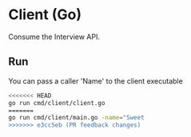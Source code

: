 # Client (Go)

Consume the Interview API.

## Run
You can pass a caller 'Name' to the client executable

```sh
<<<<<<< HEAD
go run cmd/client/client.go
=======
go run cmd/client/main.go -name="Sweet
>>>>>>> e3cc5eb (PR feedback changes)
```